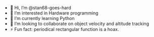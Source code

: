 - 👋 Hi, I’m @stan68-goes-hard
- 👀 I’m interested in Hardware programming
- 🌱 I’m currently learning Python
- 💞️ I’m looking to collaborate on object velocity and altitude tracking
- ⚡ Fun fact: periodical rectangular function is a hoax.

<!---
stan68-goes-hard/stan68-goes-hard is a ✨ special ✨ repository because its `README.md` (this file) appears on your GitHub profile.
You can click the Preview link to take a look at your changes.
--->
